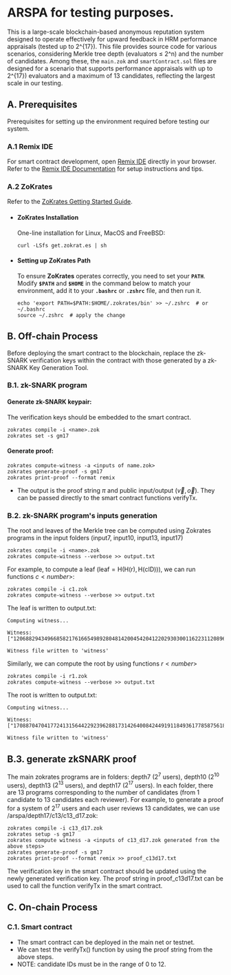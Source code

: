 # ARSPA for testing purposes.
This is a large-scale blockchain-based anonymous reputation system designed to operate effectively for upward feedback in HRM performance appraisals (tested up to 2^{17}). This file provides source code for various scenarios, considering Merkle tree depth (evaluators ≤ 2^n) and the number of candidates. Among these, the `main.zok` and `smartContract.sol` files are designed for a scenario that supports performance appraisals with up to 2^{17}) evaluators and a maximum of 13 candidates, reflecting the largest scale in our testing.


## A. Prerequisites
Prerequisites for setting up the environment required before testing our system.

### A.1 Remix IDE
For smart contract development, open [Remix IDE](https://remix.ethereum.org/) directly in your browser.  
Refer to the [Remix IDE Documentation](https://remix-ide.readthedocs.io/en/latest/) for setup instructions and tips.

### A.2 ZoKrates
Refer to the [ZoKrates Getting Started Guide](https://zokrates.github.io/gettingstarted.html).

- #### ZoKrates Installation  
  One-line installation for Linux, MacOS and FreeBSD:
  ```
  curl -LSfs get.zokrat.es | sh
  ```
- #### Setting up ZoKrates Path  
  To ensure **ZoKrates** operates correctly, you need to set your **`PATH`**. Modify **`$PATH`** and **`$HOME`** in the command below to match your environment, add it to your **`.bashrc`** or **`.zshrc`** file, and then run it.


  ```
  echo 'export PATH=$PATH:$HOME/.zokrates/bin' >> ~/.zshrc  # or ~/.bashrc
  source ~/.zshrc  # apply the change
  ```

## B. Off-chain Process 
Before deploying the smart contract to the blockchain, replace the zk-SNARK verification keys within the contract with those generated by a zk-SNARK Key Generation Tool.

### B.1. zk-SNARK program
  #### Generate zk-SNARK keypair: 
  The verification keys should be embedded to the smart contract.
  ```
  zokrates compile -i <name>.zok
  zokrates set -s gm17
  ```
  #### Generate proof:
  ```
  zokrates compute-witness -a <inputs of name.zok>
  zokrates generate-proof -s gm17
  zokrates print-proof --format remix
  ```
- The output is the proof string $\pi$ and public input/output ($\vec{v},\vec{o}$). They can be passed directly to the smart contract functions $\mathsf{verifyTx}$.

### B.2. zk-SNARK program's inputs generation
The root and leaves of the Merkle tree can be computed using Zokrates programs in the input folders (input7, input10, input13, input17)
  ```
  zokrates compile -i <name>.zok
  zokrates compute-witness --verbose >> output.txt
  ```

For example, to compute a leaf ($\mathsf{leaf = H(H(r),H(cID))}$), we can run functions $c<number>$:
  ```
  zokrates compile -i c1.zok
  zokrates compute-witness --verbose >> output.txt
  ```

The leaf is written to output.txt:
  ```
  Computing witness...

  Witness: 
  ["12068829434966858217616654989280481420045420412202930300116223112089659876982"]

  Witness file written to 'witness'
  ```

Similarly, we can compute the root by using functions $r<number>$
  ```
  zokrates compile -i r1.zok
  zokrates compute-witness --verbose >> output.txt
  ```

The root is written to output.txt:
  ```
  Computing witness...

  Witness: 
  ["17088704704177241315644229239628817314264008424491911849361778587561865360994"]

  Witness file written to 'witness'
  ```
## B.3. generate zkSNARK proof
The main zokrates programs are in folders: depth7 ($2^7$ users), depth10 ($2^{10}$ users), depth13 ($2^{13}$ users), and depth17 ($2^{17}$ users).
In each folder, there are 13 programs corresponding to the number of candidates (from 1 candidate to 13 candidates each reviewer).
For example, to generate a proof for a system of $2^{17}$ users and each user reviews 13 candidates, we can use /arspa/depth17/c13/c13_d17.zok:
  ```
  zokrates compile -i c13_d17.zok
  zokrates setup -s gm17
  zokrates compute witness -a <inputs of c13_d17.zok generated from the above steps>
  zokrates generate-proof -s gm17
  zokrates print-proof --format remix >> proof_c13d17.txt
  ```
The verification key in the smart contract should be updated using the newly generated verification key.
The proof string in proof_c13d17.txt can be used to call the function verifyTx in the smart contract.

## C. On-chain Process
### C.1. Smart contract
- The smart contract can be deployed in the main net or testnet.
- We can test the verifyTx() function by using the proof string from the above steps.
- NOTE: candidate IDs must be in the range of 0 to 12.
